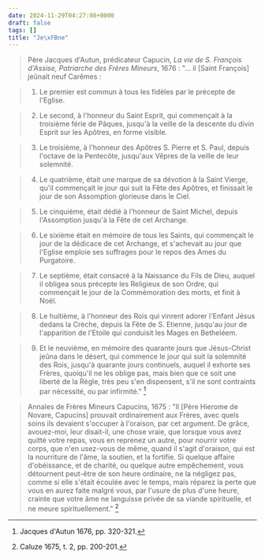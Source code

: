 ```yaml
---
date: 2024-11-29T04:27:08+0000
draft: false
tags: []
title: "Je\xFBne"
---
```





> Père Jacques d'Autun, prédicateur Capucin, *La vie de S. François d'Assise, Patriarche des Frères Mineurs*, 1676 : "... il [Saint François] jeûnait neuf Carêmes :

> 1. Le premier est commun à tous les fidèles par le précepte de l'Eglise.

> 2. Le second, à l'honneur du Saint Esprit, qui commençait à la troisième férie de Pâques, jusqu'à la veille de la descente du divin Esprit sur les Apôtres, en forme visible.

> 3. Le troisième, à l'honneur des Apôtres S. Pierre et S. Paul, depuis l'octave de la Pentecôte, jusqu'aux Vêpres de la veille de leur solemnité.

> 4. Le quatrième, était une marque de sa dévotion à la Saint Vierge, qu'il commençait le jour qui suit la Fête des Apôtres, et finissait le jour de son Assomption glorieuse dans le Ciel.

> 5. Le cinquième, était dédié à l'honneur de Saint Michel, depuis l'Assomption jusqu'à  la Fête de cet Archange.

> 6. Le sixième était en mémoire de tous les Saints, qui commençait le jour de la dédicace de cet Archange, et s'achevait au jour que l'Eglise emploie ses suffrages pour le repos des Ames du Purgatoire.

> 7. Le septième, était consacré à la Naissance du Fils de Dieu, auquel il obligea sous précepte les Religieux de son Ordre, qui commençait le jour de la Commémoration des morts, et finit à Noël.

> 8. Le huitième, à l'honneur des Rois qui vinrent adorer l'Enfant Jésus dedans la Crèche, depuis la Fête de S. Etienne, jusqu'au jour de l'apparition de l'Etoile qui conduisit les Mages en Betheléem.

> 9. Et le neuvième, en mémoire des quarante jours que Jésus-Christ jeûna dans le désert, qui commence le jour qui suit la solemnité des Rois, jusqu'à quarante jours continuels, auquel il exhorte ses Frères, quoiqu'il ne les oblige pas, mais bien que ce soit une liberté de la Règle, très peu s'en dispensent, s'il ne sont contraints par nécessité, ou par infirmité." [^1]

[^1]: Jacques d'Autun 1676, pp. 320-321.

> Annales de Frères Mineurs Capucins, 1675 : "Il [Père Hierome de Novare, Capucins] prouvait ordinairement aux Frères, avec quels soins ils devaient s'occuper à l'oraison, par cet argument. De grâce, avouez-moi, leur disait-il, une chose vraie, que lorsque vous avez quitté votre repas, vous en reprenez un autre, pour nourrir votre corps, que n'en usez-vous de même, quand il s'agit d'oraison, qui est la nourriture de l'âme, la soutien, et la fortifie. Si quelque affaire d'obéissance, et de charité, ou quelque autre empêchement, vous détournent peut-être de son heure ordinaire, ne la négligez pas, comme si elle s'était écoulée avec le temps, mais réparez la perte que vous en aurez faite malgré vous, par l'usure de plus d'une heure, crainte que votre âme ne languisse privée de sa viande spirituelle, et ne meure spirituellement." [^2]

[^2]: Caluze 1675, t. 2, pp. 200-201.

